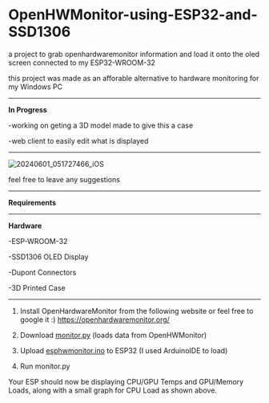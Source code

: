 # OpenHWMonitor-using-ESP32-and-SSD1306
a project to grab openhardwaremonitor information and load it onto the oled screen connected to my ESP32-WROOM-32

this project was made as an afforable alternative to hardware monitoring for my Windows PC

**********************
**In Progress**

-working on geting a 3D model made to give this a case

-web client to easily edit what is displayed
**********************

![20240601_051727466_iOS](https://github.com/krobledo/OpenHWMonitor-using-ESP32-and-SSD1306/assets/22754721/bea1cbdd-a525-43a4-b713-f6ea4371b82f)


feel free to leave any suggestions

************************************************************************************************************************
**Requirements**
*******************
**Hardware**

-ESP-WROOM-32

-SSD1306 OLED Display

-Dupont Connectors

-3D Printed Case

*********************
1. Install OpenHardwareMonitor from the following website or feel free to google it :) 
https://openhardwaremonitor.org/

2. Download [monitor.py](https://github.com/krobledo/OpenHWMonitor-using-ESP32-and-SSD1306/blob/main/monitor.py) (loads data from OpenHWMonitor)

3. Upload [esphwmonitor.ino](https://github.com/krobledo/OpenHWMonitor-using-ESP32-and-SSD1306/blob/main/esphwmonitor.ino) to ESP32 (I used ArduinoIDE to load)

4. Run monitor.py

Your ESP should now be displaying CPU/GPU Temps and GPU/Memory Loads, along with a small graph for CPU Load as shown above.
